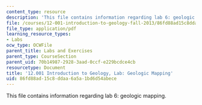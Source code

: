 ```yaml
---
content_type: resource
description: 'This file contains information regarding lab 6: geologic mapping.'
file: /courses/12-001-introduction-to-geology-fall-2013/86fd88ad15c8ddaa6a5a1bd6d54abece_MIT12_001F13_Lab6-GeMa-InS.pdf
file_type: application/pdf
learning_resource_types:
- Labs
ocw_type: OCWFile
parent_title: Labs and Exercises
parent_type: CourseSection
parent_uid: 70b14987-2928-3aad-0ccf-e229bcdce4cb
resourcetype: Document
title: '12.001 Introduction to Geology, Lab: Geologic Mapping'
uid: 86fd88ad-15c8-ddaa-6a5a-1bd6d54abece
---
```

This file contains information regarding lab 6: geologic mapping.


